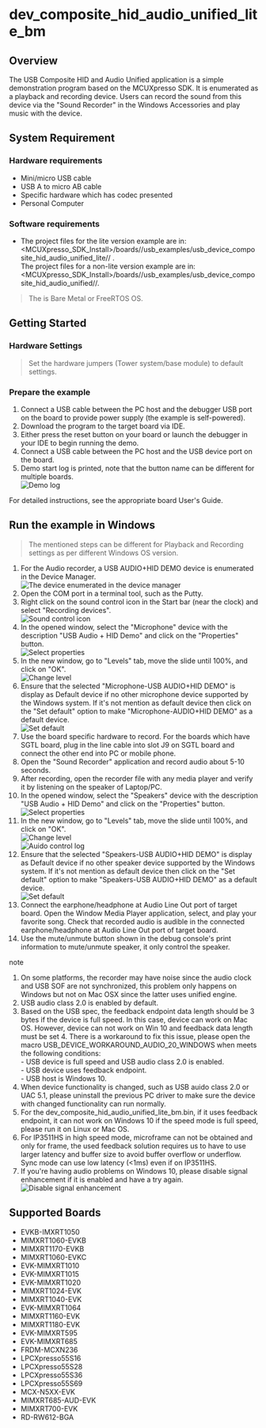 # dev_composite_hid_audio_unified_lite_bm




## Overview

The USB Composite HID and Audio Unified application is a simple demonstration program based on the MCUXpresso SDK. 
It is enumerated as a playback and recording device. Users can record the sound from this device via the "Sound Recorder" in the Windows Accessories and play music with the device.


## System Requirement

### Hardware requirements

- Mini/micro USB cable
- USB A to micro AB cable
- Specific hardware which has codec presented
- Personal Computer


### Software requirements

- The project files for the lite version example are in: 
<br> <MCUXpresso_SDK_Install>/boards/<board>/usb_examples/usb_device_composite_hid_audio_unified_lite/<rtos>/
<toolchain>.
<br>  The project files for a non-lite version example are in: 
<br> <MCUXpresso_SDK_Install>/boards/<board>/usb_examples/usb_device_composite_hid_audio_unified/<rtos>/<toolchain>.
> The <rtos> is Bare Metal or FreeRTOS OS.


## Getting Started

### Hardware Settings

> Set the hardware jumpers (Tower system/base module) to default settings.


### Prepare the example

1.  Connect a USB cable between the PC host and the debugger USB port on the board to provide power supply (the example is self-powered).
2.  Download the program to the target board via IDE.
3.  Either press the reset button on your board or launch the debugger in your IDE to begin running the demo.
4.  Connect a USB cable between the PC host and the USB device port on the board.
5.  Demo start log is printed, note that the button name can be different for multiple boards.
<br>![Demo log](usb_device_composite_hid_audio_unified_start_log.jpg "Demo log")

For detailed instructions, see the appropriate board User's Guide.


## Run the example in Windows

> The mentioned steps can be different for Playback and Recording settings as per different Windows OS version.

1.  For the Audio recorder, a USB AUDIO+HID DEMO device is enumerated in the Device Manager.
<br>![The device enumerated in the device manager](usb_device_composite_hid_audio_device_manager.jpg "The device enumerated in the device manager")
2.  Open the COM port in a terminal tool, such as the Putty.
3.  Right click on the sound control icon in the Start bar (near the clock) and select "Recording devices".
<br>![Sound control icon](usb_device_composite_hid_audio_right_click_icon.jpg "Sound control icon")
4.  In the opened window, select the "Microphone" device with the description "USB Audio + HID Demo" and click on the "Properties" button.
<br>![Select properties](usb_device_composite_hid_audio_unified_recorder_property.jpg "Select properties")
5.  In the new window, go to "Levels" tab, move the slide until 100%, and click on "OK".
<br>![Change level](usb_device_composite_hid_audio_unified_recorder_change_level.jpg "Change level")
6.  Ensure that the selected "Microphone-USB AUDIO+HID DEMO" is display as Default device if no other microphone device supported by the Windows system. If it's not mention as default device then click on the "Set default" option to make "Microphone-AUDIO+HID DEMO" as a default device.
<br>![Set default](usb_device_composite_hid_audio_unified_recorder_default.jpg "Set default")
7.  Use the board specific hardware to record. For the boards which have SGTL board, plug in the line cable into slot J9 on SGTL board and connect the other end into PC or mobile phone.
8.  Open the "Sound Recorder" application and record audio about 5-10 seconds.
9.  After recording, open the recorder file with any media player and verify it by listening on the speaker of Laptop/PC.
10.  In the opened window, select the "Speakers" device with the description "USB Audio + HID Demo" and click on the "Properties" button.
<br>![Select properties](usb_device_composite_hid_audio_unified_speaker_property.jpg "Select properties")
11.  In the new window, go to "Levels" tab, move the slide until 100%, and click on "OK".
<br>![Change level](usb_device_composite_hid_audio_unified_speaker_change_level.jpg "Change level")
<br>![Auido control log](usb_device_composite_hid_audio_unified_speaker_control_log.jpg "Auido control log")
12.  Ensure that the selected "Speakers-USB AUDIO+HID DEMO" is display as Default device if no other speaker device supported by the Windows system. 
If it's not mention as default device then click on the "Set default" option to make "Speakers-USB AUDIO+HID DEMO" as a default device. 
<br>![Set default](usb_device_composite_hid_audio_unified_speaker_default.jpg "Set default")
13.  Connect the earphone/headphone at Audio Line Out port of target board. Open the Window Media Player application, select, and play your favorite song. Check that recorded audio is audible in the connected earphone/headphone at Audio Line Out port of target board.
14.  Use the mute/unmute button shown in the debug console's print information to mute/unmute speaker, it only control the speaker.

note<br>
1.  On some platforms, the recorder may have noise since the audio clock and USB SOF are not synchronized, this problem only happens on Windows but not on 
Mac OSX since the latter uses unified engine.
2.  USB audio class 2.0 is enabled by default.
3.  Based on the USB spec, the feedback endpoint data length should be 3 bytes if the device is full speed. In this case, device can work on Mac OS. However, device can not work on Win 10 and feedback data length must be set 4. There is a workaround to fix this issue, please open the macro
USB_DEVICE_WORKAROUND_AUDIO_20_WINDOWS when meets the following conditions:
<br> - USB device is full speed and USB audio class 2.0 is enabled.
<br> - USB device uses feedback endpoint.
<br> - USB host is Windows 10.
4.  When device functionality is changed, such as USB auido class 2.0 or UAC 5.1, please uninstall the previous PC driver to make sure the device with changed functionality can run normally.
5.  For the dev_composite_hid_audio_unified_lite_bm.bin, if it uses feedback endpoint, it can not work on Windows 10 if the speed mode is full speed, please run it on Linux or Mac OS.
6.  For IP3511HS in high speed mode, microframe can not be obtained and only for frame, the used feedback solution requires us to have to use larger latency and buffer size to avoid buffer overflow or underflow. Sync mode can use
    low latency (<1ms) even if on IP3511HS.
7.  If you're having audio problems on Windows 10, please disable signal enhancement if it is enabled and have a try again.
<br>![Disable signal enhancement](usb_device_audio_recorder_signal_enhancement.jpg "Disable signal enhancement")

## Supported Boards
- EVKB-IMXRT1050
- MIMXRT1060-EVKB
- MIMXRT1170-EVKB
- MIMXRT1060-EVKC
- EVK-MIMXRT1010
- EVK-MIMXRT1015
- EVK-MIMXRT1020
- MIMXRT1024-EVK
- MIMXRT1040-EVK
- EVK-MIMXRT1064
- MIMXRT1160-EVK
- MIMXRT1180-EVK
- EVK-MIMXRT595
- EVK-MIMXRT685
- FRDM-MCXN236
- LPCXpresso55S16
- LPCXpresso55S28
- LPCXpresso55S36
- LPCXpresso55S69
- MCX-N5XX-EVK
- MIMXRT685-AUD-EVK
- MIMXRT700-EVK
- RD-RW612-BGA
